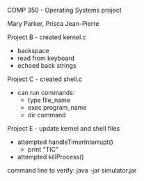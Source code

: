 COMP 350 - Operating Systems project

Mary Parker, Prisca Jean-Pierre

Project B - created kernel.c 
  - backspace
  - read from keyboard
  - echoed back strings

Project C - created shell.c 
  - can run commands: 
      - type file_name
      - exec program_name
      - dir command
      
Project E - update kernel and shell files
 - attempted handleTimerInterrupt()
      - print "TIC"
 - attempted killProcess()
 
 command line to verify:
 java -jar simulator.jar
 
